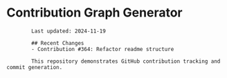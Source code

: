 # Contribution Graph Generator
            
            Last updated: 2024-11-19
            
            ## Recent Changes
            - Contribution #364: Refactor readme structure
            
            This repository demonstrates GitHub contribution tracking and commit generation.
        